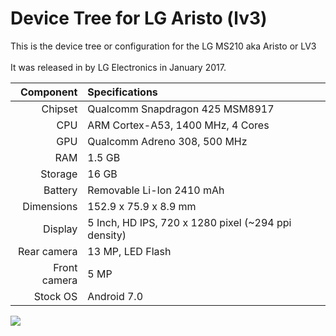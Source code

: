 # Device Tree for LG Aristo (lv3)

This is the device tree or configuration for the LG MS210 aka Aristo or LV3
<br><br>It was released in by LG Electronics in January 2017.
<br>

| Component               | Specifications                                         |
|------------------------:|:-------------------------------------------------------|
| Chipset                 | Qualcomm Snapdragon 425 MSM8917                        |
| CPU                     | ARM Cortex-A53, 1400 MHz, 4 Cores                      |
| GPU                     | Qualcomm Adreno 308, 500 MHz                           |
| RAM                     | 1.5 GB                                                 |
| Storage                 | 16 GB                                                  |
| Battery                 | Removable Li-Ion 2410 mAh                              |
| Dimensions              | 152.9 x 75.9 x 8.9 mm                                  |
| Display                 | 5 Inch, HD IPS, 720 x 1280 pixel (~294 ppi density)    |
| Rear camera             | 13 MP, LED Flash                                       |
| Front camera            | 5 MP                                                   |
| Stock OS                | Android 7.0                                            |

<img src="https://fdn.gsmarena.com/imgroot/news/17/01/lg-aristo/-728/gsmarena_002.jpg">

